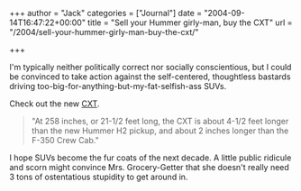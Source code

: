 +++
author = "Jack"
categories = ["Journal"]
date = "2004-09-14T16:47:22+00:00"
title = "Sell your Hummer girly-man, buy the CXT"
url = "/2004/sell-your-hummer-girly-man-buy-the-cxt/"

+++

I'm typically neither politically correct nor socially conscientious, but I could be convinced to take action against the self-centered, thoughtless bastards driving too-big-for-anything-but-my-fat-selfish-ass SUVs.

Check out the new [CXT][1].

> 
> 
> "At 258 inches, or 21-1/2 feet long, the CXT is about 4-1/2 feet longer than the new Hummer H2 pickup, and about 2 inches longer than the F-350 Crew Cab."
> 
> 

I hope SUVs become the fur coats of the next decade. A little public ridicule and scorn might convince Mrs. Grocery-Getter that she doesn't really need 3 tons of ostentatious stupidity to get around in.

 [1]: http://money.cnn.com/2004/09/13/pf/autos/monster_truck/index.htm